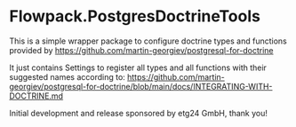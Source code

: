 # Flowpack.PostgresDoctrineTools

This is a simple wrapper package to configure doctrine types and functions 
provided by https://github.com/martin-georgiev/postgresql-for-doctrine

It just contains Settings to register all types and all functions with their
suggested names according to:
https://github.com/martin-georgiev/postgresql-for-doctrine/blob/main/docs/INTEGRATING-WITH-DOCTRINE.md

Initial development and release sponsored by etg24 GmbH, thank you! 
